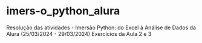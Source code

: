 # imers-o_python_alura
Resolução das atividades - Imersão Python: do Excel à Análise de Dados da Alura (25/03/2024 - 29/03/2024)
Exercícios da Aula 2 e 3
